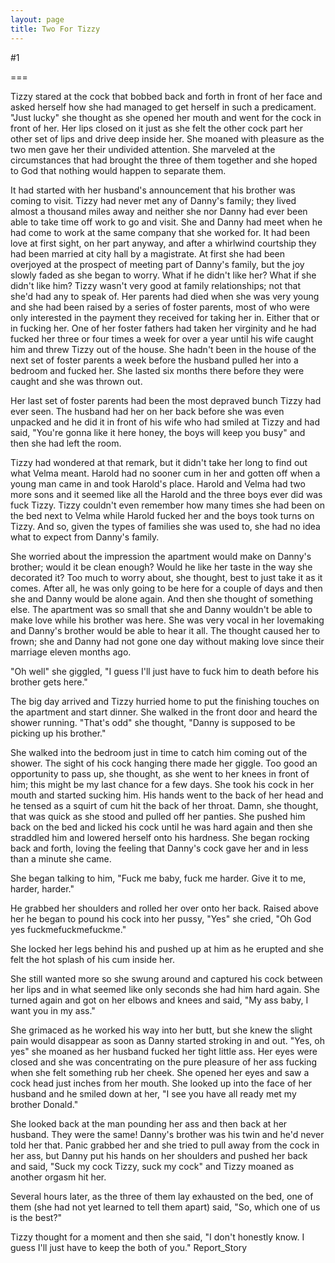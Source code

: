 ```yaml
---
layout: page
title: Two For Tizzy
---
```

#1 

===

Tizzy stared at the cock that bobbed back and forth in front of her face and asked herself how she had managed to get herself in such a predicament. "Just lucky" she thought as she opened her mouth and went for the cock in front of her. Her lips closed on it just as she felt the other cock part her other set of lips and drive deep inside her. She moaned with pleasure as the two men gave her their undivided attention. She marveled at the circumstances that had brought the three of them together and she hoped to God that nothing would happen to separate them. 

It had started with her husband's announcement that his brother was coming to visit. Tizzy had never met any of Danny's family; they lived almost a thousand miles away and neither she nor Danny had ever been able to take time off work to go and visit. She and Danny had meet when he had come to work at the same company that she worked for. It had been love at first sight, on her part anyway, and after a whirlwind courtship they had been married at city hall by a magistrate. At first she had been overjoyed at the prospect of meeting part of Danny's family, but the joy slowly faded as she began to worry. What if he didn't like her? What if she didn't like him? Tizzy wasn't very good at family relationships; not that she'd had any to speak of. Her parents had died when she was very young and she had been raised by a series of foster parents, most of who were only interested in the payment they received for taking her in. Either that or in fucking her. One of her foster fathers had taken her virginity and he had fucked her three or four times a week for over a year until his wife caught him and threw Tizzy out of the house. She hadn't been in the house of the next set of foster parents a week before the husband pulled her into a bedroom and fucked her. She lasted six months there before they were caught and she was thrown out. 

Her last set of foster parents had been the most depraved bunch Tizzy had ever seen. The husband had her on her back before she was even unpacked and he did it in front of his wife who had smiled at Tizzy and had said, "You're gonna like it here honey, the boys will keep you busy" and then she had left the room. 

Tizzy had wondered at that remark, but it didn't take her long to find out what Velma meant. Harold had no sooner cum in her and gotten off when a young man came in and took Harold's place. Harold and Velma had two more sons and it seemed like all the Harold and the three boys ever did was fuck Tizzy. Tizzy couldn't even remember how many times she had been on the bed next to Velma while Harold fucked her and the boys took turns on Tizzy. And so, given the types of families she was used to, she had no idea what to expect from Danny's family. 

She worried about the impression the apartment would make on Danny's brother; would it be clean enough? Would he like her taste in the way she decorated it? Too much to worry about, she thought, best to just take it as it comes. After all, he was only going to be here for a couple of days and then she and Danny would be alone again. And then she thought of something else. The apartment was so small that she and Danny wouldn't be able to make love while his brother was here. She was very vocal in her lovemaking and Danny's brother would be able to hear it all. The thought caused her to frown; she and Danny had not gone one day without making love since their marriage eleven months ago. 

"Oh well" she giggled, "I guess I'll just have to fuck him to death before his brother gets here." 

The big day arrived and Tizzy hurried home to put the finishing touches on the apartment and start dinner. She walked in the front door and heard the shower running. "That's odd" she thought, "Danny is supposed to be picking up his brother." 

She walked into the bedroom just in time to catch him coming out of the shower. The sight of his cock hanging there made her giggle. Too good an opportunity to pass up, she thought, as she went to her knees in front of him; this might be my last chance for a few days. She took his cock in her mouth and started sucking him. His hands went to the back of her head and he tensed as a squirt of cum hit the back of her throat. Damn, she thought, that was quick as she stood and pulled off her panties. She pushed him back on the bed and licked his cock until he was hard again and then she straddled him and lowered herself onto his hardness. She began rocking back and forth, loving the feeling that Danny's cock gave her and in less than a minute she came. 

She began talking to him, "Fuck me baby, fuck me harder. Give it to me, harder, harder." 

He grabbed her shoulders and rolled her over onto her back. Raised above her he began to pound his cock into her pussy, "Yes" she cried, "Oh God yes fuckmefuckmefuckme." 

She locked her legs behind his and pushed up at him as he erupted and she felt the hot splash of his cum inside her. 

She still wanted more so she swung around and captured his cock between her lips and in what seemed like only seconds she had him hard again. She turned again and got on her elbows and knees and said, "My ass baby, I want you in my ass." 

She grimaced as he worked his way into her butt, but she knew the slight pain would disappear as soon as Danny started stroking in and out. "Yes, oh yes" she moaned as her husband fucked her tight little ass. Her eyes were closed and she was concentrating on the pure pleasure of her ass fucking when she felt something rub her cheek. She opened her eyes and saw a cock head just inches from her mouth. She looked up into the face of her husband and he smiled down at her, "I see you have all ready met my brother Donald." 

She looked back at the man pounding her ass and then back at her husband. They were the same! Danny's brother was his twin and he'd never told her that. Panic grabbed her and she tried to pull away from the cock in her ass, but Danny put his hands on her shoulders and pushed her back and said, "Suck my cock Tizzy, suck my cock" and Tizzy moaned as another orgasm hit her. 

Several hours later, as the three of them lay exhausted on the bed, one of them (she had not yet learned to tell them apart) said, "So, which one of us is the best?" 

Tizzy thought for a moment and then she said, "I don't honestly know. I guess I'll just have to keep the both of you." Report_Story 
